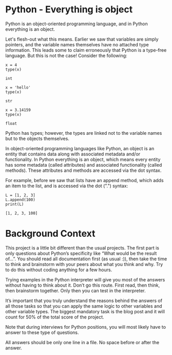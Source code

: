 # Python - Everything is object

Python is an object-oriented programming language, and in Python everything is an object.

Let's flesh-out what this means. Earlier we saw that variables are simply pointers, and the variable names themselves have no attached type information. This leads some to claim erroneously that Python is a type-free language. But this is not the case! Consider the following:
```
x = 4
type(x)

int

x = 'hello'
type(x)

str

x = 3.14159
type(x)

float
```
Python has types; however, the types are linked not to the variable names but to the objects themselves.

In object-oriented programming languages like Python, an object is an entity that contains data along with associated metadata and/or functionality. In Python everything is an object, which means every entity has some metadata (called attributes) and associated functionality (called methods). These attributes and methods are accessed via the dot syntax.

For example, before we saw that lists have an append method, which adds an item to the list, and is accessed via the dot (".") syntax:
```
L = [1, 2, 3]
L.append(100)
print(L)

[1, 2, 3, 100]
```

# Background Context

This project is a little bit different than the usual projects. The first part is only questions about Python’s specificity like “What would be the result of…”. You should read all documentation first (as usual :)), then take the time to think and brainstorm with your peers about what you think and why. Try to do this without coding anything for a few hours.

Trying examples in the Python interpreter will give you most of the answers without having to think about it. Don’t go this route. First read, then think, then brainstorm together. Only then you can test in the interpreter.

It’s important that you truly understand the reasons behind the answers of all those tasks so that you can apply the same logic to other variables and other variable types. The biggest mandatory task is the blog post and it will count for 50% of the total score of the project.

Note that during interviews for Python positions, you will most likely have to answer to these type of questions.

All answers should be only one line in a file. No space before or after the answer.
